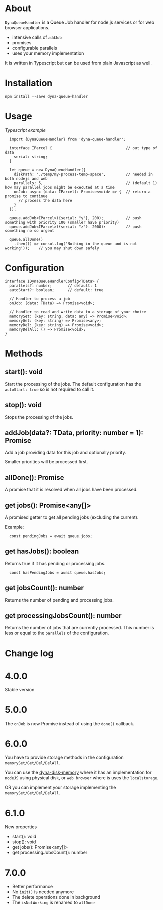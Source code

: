 ﻿# About

`DynaQueueHandler` is a Queue Job handler for node.js services or for web browser applications.

- intensive calls of `addJob`
- promises
- configurable parallels
- uses your memory implementation

It is written in Typescript but can be used from plain Javascript as well.

# Installation

`npm install --save dyna-queue-handler`

# Usage
_Typescript example_

```
  import {DynaQueueHandler} from 'dyna-queue-handler';

  interface IParcel {                                 // out type of data
    serial: string;
  }

  let queue = new DynaQueueHandler({
    diskPath: './temp/my-process-temp-space',         // needed in both nodejs and web
    parallels: 5,                                     // (default 1) how may parallel jobs might be executed at a time
    onJob: async (data: IParcel): Promise<void> => {  // return a promise to continue
      // process the data here
    }
  });

  queue.addJob<IParcel>({serial: "y"}, 200);          // push something with priority 100 (smaller have priority)
  queue.addJob<IParcel>({serial: "z"}, 2000);         // push something no so urgent

  queue.allDone()
    .then(() => consol.log('Nothing in the queue and is not working'));    // you may shut down safely

```

# Configuration

```
interface IDynaQueueHandlerConfig<TData> {
  parallels?: number;       // default: 1
  autoStart?: boolean;      // default: true

  // Handler to process a job
  onJob: (data: TData) => Promise<void>;

  // Handler to read and write data to a storage of your choice
  memorySet: (key: string, data: any) => Promise<void>;
  memoryGet: (key: string) => Promise<any>;
  memoryDel: (key: string) => Promise<void>;
  memoryDelAll: () => Promise<void>;
}
```

# Methods

## start(): void

Start the processing of the jobs. The default configuration has the `autoStart: true` so is not required to call it.

## stop(): void

Stops the processing of the jobs.

## addJob<TData>(data?: TData, priority: number = 1): Promise<void>

Add a job providing data for this job and optionally priority.

Smaller priorities will be processed first.

## allDone(): Promise<void>

A promise that it is resolved when all jobs have been processed.

## get jobs(): Promise<any[]>

A promised getter to get all pending jobs (excluding the current).

Example: 

```
  const pendingJobs = await queue.jobs;
```
## get hasJobs(): boolean

Returns true if it has pending or processing jobs.

```
  const hasPendingJobs = await queue.hasJobs;
```

## get jobsCount(): number

Returns the number of pending and processing jobs.

## get processingJobsCount(): number

Returns the number of jobs that are currently processed. This number is less or equal to the `parallels` of the configuration.

# Change log

# 4.0.0

Stable version

# 5.0.0

The `onJob` is now Promise instead of using the `done()` callback.

# 6.0.0

You have to provide storage methods in the configuration `memorySet/Get/Del/DelAll`.

You can use the [dyna-disk-memory](https://github.com/aneldev/dyna-disk-memory) where it has an implementation for `nodeJS` using physical disk, or `web browser` where is uses the `localstorage`.

OR you can implement your storage implementing the `memorySet/Get/Del/DelAll`.

# 6.1.0

New properties

- start(): void
- stop(): void
- get jobs(): Promise<any[]>
- get processingJobsCount(): number

# 7.0.0

- Better performance
- No `init()` is needed anymore
- The delete operations done in background
- The `isNotWorking` is renamed to `allDone`

